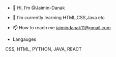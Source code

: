 - 👋 Hi, I’m @Jaimin-Danak
- 🌱 I’m currently learning HTML,CSS,Java etc
- 📫 How to reach me jaimindanak11@gmail.com

- Langauges

CSS, HTML, PYTHON, JAVA, REACT 
